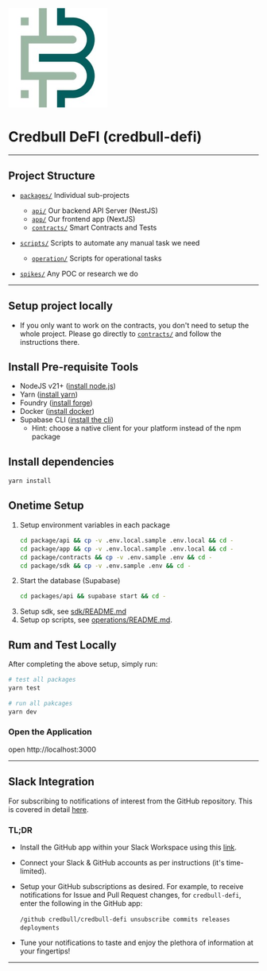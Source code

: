 <img src="credbull-logo.jpg" alt="Credbull Logo"/>

# Credbull DeFI (credbull-defi)

---
## Project Structure

* [`packages/`](./packages) Individual sub-projects
    * [`api/`](./packages/api) Our backend API Server (NestJS)
    * [`app/`](./packages/app) Our frontend app (NextJS)
    * [`contracts/`](./packages/contracts) Smart Contracts and Tests

* [`scripts/`](./scripts) Scripts to automate any manual task we need
    * [`operation/`](./scripts/operation) Scripts for operational tasks

* [`spikes/`](./spikes) Any POC or research we do

---
## Setup project locally

- If you only want to work on the contracts, you don't need to setup the whole project. 
Please go directly to [`contracts/`](./packages/contracts/README.md) and follow the instructions there.

## Install Pre-requisite Tools
- NodeJS v21+ ([install node.js](https://nodejs.org/en/learn/getting-started/how-to-install-nodejs))
- Yarn ([install yarn](https://v3.yarnpkg.com/getting-started/install))
- Foundry ([install forge](https://book.getfoundry.sh/getting-started/installation))
- Docker ([install docker](https://docs.docker.com/get-docker/))
- Supabase CLI ([install the cli](https://github.com/supabase/cli#install-the-cli))
  - Hint: choose a native client for your platform instead of the npm package


## Install dependencies
```bash
yarn install
```
## Onetime Setup
1. Setup environment variables in each package
    ```bash
    cd package/api && cp -v .env.local.sample .env.local && cd -
    cd package/app && cp -v .env.local.sample .env.local && cd -
    cd package/contracts && cp -v .env.sample .env && cd - 
    cd package/sdk && cp -v .env.sample .env && cd - 
    ```
1. Start the database (Supabase)
    ```bash
    cd packages/api && supabase start && cd -
    ```
1. Setup sdk, see [sdk/README.md](packages/sdk/README.md)
1. Setup op scripts, see [operations/README.md](scripts/operation/README.md). 


## Rum and Test Locally
After completing the above setup, simply run:
```bash
# test all packages
yarn test
```

```bash
# run all pakcages
yarn dev
```

### Open the Application
open http://localhost:3000

---
## Slack Integration
For subscribing to notifications of interest from the GitHub repository.
This is covered in detail [here](https://github.com/integrations/slack).

### TL;DR
* Install the GitHub app within your Slack Workspace using this [link](https://slack.com/apps/A01BP7R4KNY-github).
* Connect your Slack & GitHub accounts as per instructions (it's time-limited).
* Setup your GitHub subscriptions as desired. For example, to receive notifications for Issue and Pull Request changes, for `credbull-defi`, enter the following in the GitHub app:

  ```/github credbull/credbull-defi unsubscribe commits releases deployments```
* Tune your notifications to taste and enjoy the plethora of information at your fingertips! 
---
